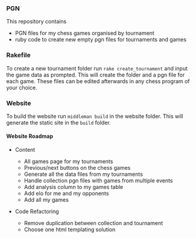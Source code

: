 ### PGN

This repository contains
* PGN files for my chess games organised by tournament
* ruby code to create new empty pgn files for tournaments and games

### Rakefile

To create a new tournament folder run `rake create_tournament` and input the game data as prompted.
This will create the folder and a pgn file for each game. These files can be edited afterwards in any chess program of your choice.

### Website

To build the website run `middleman build` in the website folder.
This will generate the static site in the `build` folder.

#### Website Roadmap
* Content
    * All games page for my tournaments
    * Previous/next buttons on the chess games
    * Generate all the data files from my tournaments
    * Handle collection pgn files with games from multiple events
    * Add analysis column to my games table
    * Add elo for me and my opponents
    * Add all my games

* Code Refactoring
    * Remove duplication between collection and tournament
    * Choose one html templating solution